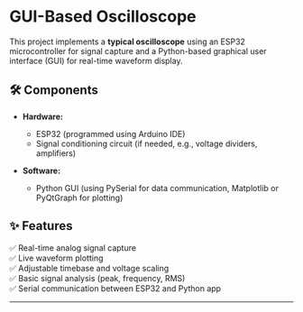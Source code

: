 # GUI-Based Oscilloscope

This project implements a **typical oscilloscope** using an ESP32 microcontroller for signal capture and a Python-based graphical user interface (GUI) for real-time waveform display.

## 🛠 Components

- **Hardware:**  
  - ESP32 (programmed using Arduino IDE)
  - Signal conditioning circuit (if needed, e.g., voltage dividers, amplifiers)
  
- **Software:**  
  - Python GUI (using PySerial for data communication, Matplotlib or PyQtGraph for plotting)

## ✨ Features

✅ Real-time analog signal capture  
✅ Live waveform plotting  
✅ Adjustable timebase and voltage scaling  
✅ Basic signal analysis (peak, frequency, RMS)  
✅ Serial communication between ESP32 and Python app

---


